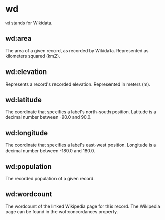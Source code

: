 # wd

`wd` stands for Wikidata.

## wd:area

The area of a given record, as recorded by Wikidata. Represented as kilometers squared (km2).

## wd:elevation

Represents a record's recorded elevation. Represented in meters (m).

## wd:latitude

The coordinate that specifies a label's north–south position. Latitude is a decimal number between -90.0 and 90.0.

## wd:longitude

The coordinate that specifies a label's east-west position. Longitude is a decimal number between -180.0 and 180.0.

## wd:population

The recorded population of a given record.

## wd:wordcount

The wordcount of the linked Wikipedia page for this record. The Wikipedia page can be found in the wof:concordances property.
